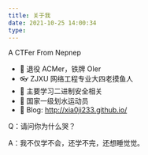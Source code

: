 ```yaml
---
title: 关于我
date: 2021-10-25 14:00:34
type:
---
```


A CTFer From Nepnep

- 💎 退役 ACMer，铁牌 OIer
- 👓 ZJXU 网络工程专业大四老摸鱼人
- 🌱 主要学习二进制安全相关
- 🍃 国家一级划水运动员
- 🍔 Blog: http://xia0ji233.github.io/

Q：请问你为什么哭？

A：我不仅学不会，还学不完，还想睡觉觉。
